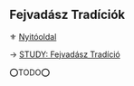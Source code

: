 ## Fejvadász Tradíciók

⚜️ [Nyitóoldal](start.md)

→ [STUDY: Fejvadász Tradíció](https://github.com/kaktusztea/km100/wiki/STUDY.fejvadasz.tradicio)

⭕TODO⭕
